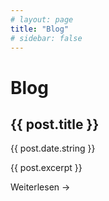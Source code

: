 ```yaml
---
# layout: page
title: "Blog"
# sidebar: false
---
```


<script setup>
import { data as posts } from './posts.data'
</script>

# Blog

<div class="mt-8">
  <article v-for="post of posts" :key="post.url" class="mb-12 pb-12 border-b border-gray-200 dark:border-gray-700 last:border-b-0">
    <h2>
      <a :href="post.url" class="text-[var(--vp-c-brand-1)] no-underline text-2xl font-semibold transition-colors duration-250 hover:text-[var(--vp-c-brand-2)]">{{ post.title }}</a>
    </h2>
    <p class="text-[var(--vp-c-text-2)] text-sm mt-2">{{ post.date.string }}</p>
    <p class="text-[var(--vp-c-text-1)] mt-4 leading-relaxed" v-if="post.excerpt">{{ post.excerpt }}</p>
    <p class="mt-4">
      <a :href="post.url" class="text-[var(--vp-c-brand-1)] no-underline font-medium hover:underline">Weiterlesen →</a>
    </p>
  </article>
</div>